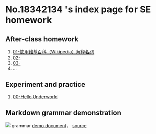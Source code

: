 # No.18342134 's index page for SE homework

## After-class homework
1. [01-使用维基百科（Wikipedia）解释名词](hw01)
2. [02-](hw02)
3. [03-](hw03)
4. ...


## Experiment and practice

1. [00-Hello Underworld](lab01)


## Markdown grammar demonstration

![](images/exclamation.png) grammar [demo document](demo)， [source](https://github.com/sysu-swi/homework/blob/gh-pages/demo.md)



